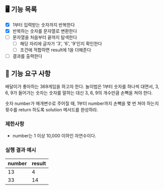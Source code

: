  ## 🖥 기능 목록
- [x] 1부터 입력받는 숫자까지 반복한다
- [x] 반복하는 숫자를 문자열로 변환한다
- [ ] 문자열을 처음부터 끝까지 탐색한다
  - [ ] 해당 자리에 글자가 '3', '6', '9'인지 확인한다
  - [ ] 조건에 적합하면 result에 1을 더해준다
- [ ] 결과를 출력한다

## 🚀 기능 요구 사항

배달이가 좋아하는 369게임을 하고자 한다. 놀이법은 1부터 숫자를 하나씩 대면서, 3, 6, 9가 들어가는 숫자는 숫자를 말하는 대신 3, 6, 9의 개수만큼 손뼉을 쳐야 한다.

숫자 number가 매개변수로 주어질 때, 1부터 number까지 손뼉을 몇 번 쳐야 하는지 횟수를 return 하도록 solution 메서드를 완성하라.

### 제한사항

- number는 1 이상 10,000 이하인 자연수이다.

### 실행 결과 예시

| number | result |
| --- | --- |
| 13 | 4 |
| 33 | 14 |
